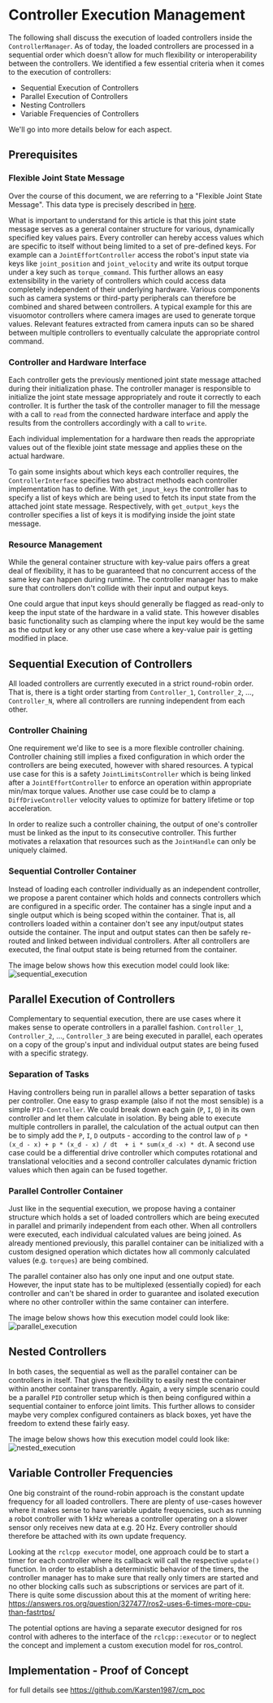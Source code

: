 # Controller Execution Management

The following shall discuss the execution of loaded controllers inside the `ControllerManager`.
As of today, the loaded controllers are processed in a sequential order which doesn't allow for much flexibility or interoperability between the controllers.
We identified a few essential criteria when it comes to the execution of controllers:

* Sequential Execution of Controllers
* Parallel Execution of Controllers
* Nesting Controllers
* Variable Frequencies of Controllers

We'll go into more details below for each aspect.


## Prerequisites

### Flexible Joint State Message

Over the course of this document, we are referring to a "Flexible Joint State Message".
This data type is precisely described in [here](flexible_joint_states_msg.md).

What is important to understand for this article is that this joint state message serves as a general container structure for various, dynamically specified key values pairs.
Every controller can hereby access values which are specific to itself without being limited to a set of pre-defined keys.
For example can a `JointEffortController` access the robot's input state via keys like `joint_position` and `joint_velocity` and write its output torque under a key such as `torque_command`.
This further allows an easy extensibility in the variety of controllers which could access data completely independent of their underlying hardware.
Various components such as camera systems or third-party peripherals can therefore be combined and shared between controllers.
A typical example for this are visuomotor controllers where camera images are used to generate torque values.
Relevant features extracted from camera inputs can so be shared between multiple controllers to eventually calculate the appropriate control command.

### Controller and Hardware Interface

Each controller gets the previously mentioned joint state message attached during their initialization phase.
The controller manager is responsible to initialize the joint state message appropriately and route it correctly to each controller.
It is further the task of the controller manager to fill the message with a call to `read` from the connected hardware interface and apply the results from the controllers accordingly with a call to `write`.

Each individual implementation for a hardware then reads the appropriate values out of the flexible joint state message and applies these on the actual hardware.

To gain some insights about which keys each controller requires, the `ControllerInterface` specifies two abstract methods each controller implementation has to define.
With `get_input_keys` the controller has to specify a list of keys which are being used to fetch its input state from the attached joint state message.
Respectively, with `get_output_keys` the controller specifies a list of keys it is modifying inside the joint state message.

### Resource Management

While the general container structure with key-value pairs offers a great deal of flexibility, it has to be guaranteed that no concurrent access of the same key can happen during runtime.
The controller manager has to make sure that controllers don't collide with their input and output keys.

One could argue that input keys should generally be flagged as read-only to keep the input state of the hardware in a valid state.
This however disables basic functionality such as clamping where the input key would be the same as the output key or any other use case where a key-value pair is getting modified in place.

## Sequential Execution of Controllers

All loaded controllers are currently executed in a strict round-robin order.
That is, there is a tight order starting from `Controller_1`, `Controller_2`, …, `Controller_N`, where all controllers are running independent from each other.

### Controller Chaining

One requirement we'd like to see is a more flexible controller chaining.
Controller chaining still implies a fixed configuration in which order the controllers are being executed, however with shared resources.
A typical use case for this is a safety `JointLimitsController` which is being linked after a `JointEffortController` to enforce an operation within appropriate min/max torque values.
Another use case could be to clamp a `DiffDriveController` velocity values to optimize for battery lifetime or top acceleration.

In order to realize such a controller chaining, the output of one's controller must be linked as the input to its consecutive controller.
This further motivates a relaxation that resources such as the `JointHandle` can only be uniquely claimed.

### Sequential Controller Container

Instead of loading each controller individually as an independent controller, we propose a parent container which holds and connects controllers which are configured in a specific order.
The container has a single input and a single output which is being scoped within the container.
That is, all controllers loaded within a container don't see any input/output states outside the container.
The input and output states can then be safely re-routed and linked between individual controllers.
After all controllers are executed, the final output state is being returned from the container.

The image below shows how this execution model could look like:
![sequential_execution](images/sequential_execution.png "Sequential Execution Container")

## Parallel Execution of Controllers

Complementary to sequential execution, there are use cases where it makes sense to operate controllers in a parallel fashion.
`Controller_1`, `Controller_2`, …, `Controller_3` are being executed in parallel, each operates on a copy of the group's input and individual output states are being fused with a specific strategy.

### Separation of Tasks

Having controllers being run in parallel allows a better separation of tasks per controller.
One easy to grasp example (also if not the most sensible) is a simple `PID-Controller`.
We could break down each gain (`P`, `I`, `D`) in its own controller and let them calculate in isolation.
By being able to execute multiple controllers in parallel, the calculation of the actual output can then be to simply add the `P`, `I`, `D` outputs - according to the control law of `p * (x_d - x) + p * (x_d - x) / dt  + i * sum(x_d -x) * dt`.
A second use case could be a differential drive controller which computes rotational and translational velocities and a second controller calculates dynamic friction values which then again can be fused together.

### Parallel Controller Container

Just like in the sequential execution, we propose having a container structure which holds a set of loaded controllers which are being executed in parallel and primarily independent from each other.
When all controllers were executed, each individual calculated values are being joined.
As already mentioned previously, this parallel container can be initialized with a custom designed operation which dictates how all commonly calculated values (e.g. `torques`) are being combined.

The parallel container also has only one input and one output state.
However, the input state has to be multiplexed (essentially copied) for each controller and can't be shared in order to guarantee and isolated execution where no other controller within the same container can interfere.

The image below shows how this execution model could look like:
![parallel_execution](images/parallel_execution.png "Parallel Execution Container")

## Nested Controllers

In both cases, the sequential as well as the parallel container can be controllers in itself.
That gives the flexibility to easily nest the container within another container transparently.
Again, a very simple scenario could be a parallel `PID` controller setup which is then being configured within a sequential container to enforce joint limits.
This further allows to consider maybe very complex configured containers as black boxes, yet have the freedom to extend these fairly easy.

The image below shows how this execution model could look like:
![nested_execution](images/nested_execution.png "Nested Execution Container")

## Variable Controller Frequencies

One big constraint of the round-robin approach is the constant update frequency for all loaded controllers.
There are plenty of use-cases however where it makes sense to have variable update frequencies, such as running a robot controller with 1 kHz whereas a controller operating on a slower sensor only receives new data at e.g. 20 Hz.
Every controller should therefore be attached with its own update frequency.

Looking at the `rclcpp executor` model, one approach could be to start a timer for each controller where its callback will call the respective `update()` function.
In order to establish a deterministic behavior of the timers, the controller manager has to make sure that really only timers are started and no other blocking calls such as subscriptions or services are part of it.
There is quite some discussion about this at the moment of writing here: https://answers.ros.org/question/327477/ros2-uses-6-times-more-cpu-than-fastrtps/

The potential options are having a separate executor designed for ros control with adheres to the interface of the `rclcpp::executor` or to neglect the concept and implement a custom execution model for ros_control.

## Implementation - Proof of Concept

for full details see https://github.com/Karsten1987/cm_poc
